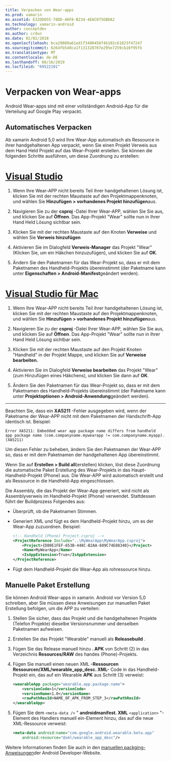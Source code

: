```yaml
---
title: Verpacken von Wear-apps
ms.prod: xamarin
ms.assetid: E32DD855-78DD-46F8-B234-4EAC0756BDA2
ms.technology: xamarin-android
author: conceptdev
ms.author: crdun
ms.date: 02/02/2018
ms.openlocfilehash: bca29089a61ed1f3400458f4b102c61023f47247
ms.sourcegitcommit: 6264fb540ca1f131328707e295e7259cb10f95fb
ms.translationtype: MT
ms.contentlocale: de-DE
ms.lasthandoff: 08/16/2019
ms.locfileid: "69522101"
---
```

# <a name="packaging-wear-apps"></a>Verpacken von Wear-apps

Android Wear-apps sind mit einer vollständigen Android-App für die Verteilung auf Google Play verpackt. 

## <a name="automatic-packaging"></a>Automatisches Verpacken

Ab xamarin Android 5,0 wird Ihre Wear-App automatisch als Ressource in ihrer handgehaltenen App verpackt, wenn Sie einen Projekt Verweis aus dem Hand Held Projekt auf das Wear-Projekt erstellen. Sie können die folgenden Schritte ausführen, um diese Zuordnung zu erstellen: 

# <a name="visual-studiotabwindows"></a>[Visual Studio](#tab/windows)

1. Wenn Ihre Wear-APP nicht bereits Teil ihrer handgehaltenen Lösung ist, klicken Sie mit der rechten Maustaste auf den Projektmappenknoten, und wählen Sie **Hinzufügen > vorhandenes Projekt hinzufügen**aus.

2. Navigieren Sie zu der **csproj** -Datei Ihrer Wear-APP, wählen Sie Sie aus, und klicken Sie auf **Öffnen**. Das App-Projekt "Wear" sollte nun in Ihrer Hand Held Lösung sichtbar sein.

3. Klicken Sie mit der rechten Maustaste auf den Knoten **Verweise** und wählen Sie **Verweis hinzufügen**

4. Aktivieren Sie im Dialogfeld **Verweis-Manager** das Projekt "Wear" (Klicken Sie, um ein Häkchen hinzuzufügen), und klicken Sie auf **OK**.

5. Ändern Sie den Paketnamen für das Wear-Projekt so, dass er mit dem Paketnamen des Handheld-Projekts übereinstimmt (der Paketname kann unter **Eigenschaften > Android-Manifest**geändert werden).

# <a name="visual-studio-for-mactabmacos"></a>[Visual Studio für Mac](#tab/macos)

1. Wenn Ihre Wear-APP nicht bereits Teil ihrer handgehaltenen Lösung ist, klicken Sie mit der rechten Maustaste auf den Projektmappenknoten, und wählen Sie **Hinzufügen > vorhandenes Projekt hinzufügen**aus.

2. Navigieren Sie zu der **csproj** -Datei Ihrer Wear-APP, wählen Sie Sie aus, und klicken Sie auf **Öffnen**. Das App-Projekt "Wear" sollte nun in Ihrer Hand Held Lösung sichtbar sein.

3. Klicken Sie mit der rechten Maustaste auf den Projekt Knoten "Handheld" in der Projekt Mappe, und klicken Sie auf **Verweise bearbeiten.**

4. Aktivieren Sie im Dialogfeld **Verweise bearbeiten** das Projekt "Wear" (zum Hinzufügen eines Häkchens), und klicken Sie dann auf **OK**.

5. Ändern Sie den Paketnamen für das Wear-Projekt so, dass er mit dem Paketnamen des Handheld-Projekts übereinstimmt (der Paketname kann unter **Projektoptionen > Android-Anwendung**geändert werden).

-----


Beachten Sie, dass ein **XA5211** -Fehler ausgegeben wird, wenn der Paketname der Wear-APP nicht mit dem Paketnamen der Handschrift-App identisch ist. Beispiel:

```shell
Error XA5211: Embedded wear app package name differs from handheld 
app package name (com.companyname.mywearapp != com.companyname.myapp). (XA5211)
```

Um diesen Fehler zu beheben, ändern Sie den Paketnamen der Wear-APP so, dass er mit dem Paketnamen der handgehaltenen App übereinstimmt.

Wenn Sie auf **Erstellen > Build all**(erstellen) klicken, löst diese Zuordnung die automatische Paket Erstellung des Wear-Projekts in das Haupt-Handheld-Projekt (Phone) aus. Die Wear-APP wird automatisch erstellt und als Ressource in die Handheld-App eingeschlossen.

Die Assembly, die das Projekt der Wear-App generiert, wird nicht als Assemblyverweis im Handheld-Projekt (Phone) verwendet. Stattdessen führt der Buildprozess Folgendes aus:

- Überprüft, ob die Paketnamen Stimmen. 

- Generiert XML und fügt es dem Handheld-Projekt hinzu, um es der Wear-App zuzuordnen. Beispiel: 

    ```xml
    <!-- Handheld (Phone) Project.csproj -->
    <ProjectReference Include="..\MyWearApp\MyWearApp.csproj">
        <Project>{D80E1FEF-653B-448C-B2AA-609C74E88340}</Project>
        <Name>MyWearApp</Name>
        <IsAppExtension>True</IsAppExtension>
    </ProjectReference>
    ```

- Fügt dem Handheld-Projekt die Wear-App als rohressource hinzu. 


## <a name="manual-packaging"></a>Manuelle Paket Erstellung

Sie können Android Wear-apps in xamarin. Android vor Version 5,0 schreiben, aber Sie müssen diese Anweisungen zur manuellen Paket Erstellung befolgen, um die APP zu verteilen: 

1. Stellen Sie sicher, dass das Projekt und die handgehaltenen Projekte (Telefon Projekte) dieselbe Versionsnummer und denselben Paketnamen aufweisen.

2. Erstellen Sie das Projekt "Wearable" manuell als **Releasebuild** .

3. Fügen Sie das Release manuell hinzu **. APK** von Schritt (2) in das Verzeichnis **Resources/RAW** des handes (Phone)-Projekts.

4. Fügen Sie manuell einen neuen XML **-Ressourcen Ressourcen/XML/wearable_app_desc. XML-** Code in das Handheld-Projekt ein, das auf ein Wearable **APK** aus Schritt (3) verweist:

    ```xml
    <wearableApp package="wearable.app.package.name">
        <versionCode>1</versionCode>
        <versionName>1.0</versionName>
        <rawPathResId>NAME_OF_APK_FROM_STEP_3</rawPathResId>
    </wearableApp>
    ```

5. Fügen Sie dem `<meta-data />` " **androidmanifest. XML** `<application>` "-Element des Handlers manuell ein-Element hinzu, das auf die neue XML-Ressource verweist:

    ```xml
    <meta-data android:name="com.google.android.wearable.beta.app"
        android:resource="@xml/wearable_app_desc"/>
    ```

Weitere Informationen finden Sie auch in den [manuellen packging-Anweisungen](https://developer.android.com/training/wearables/apps/packaging.html#PackageManually)der Android Developer-Website.

